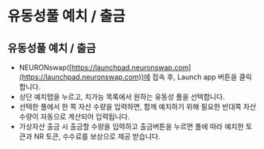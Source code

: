 # 유동성풀 예치 / 출금

## 유동성풀 예치 / 출금

* NEURONswap([https://launchpad.neuronswap.com](https://launchpad.neuronswap.com))에 접속 후, Launch app 버튼을 클릭합니다.
* 상단 예치탭을 누르고, 치가능 목록에서 원하는 유동성 풀을 선택합니다.
* 선택한 풀에서 한 쪽 자산 수량을 입력하면, 함께 예치하기 위해 필요한 반대쪽 자산 수량이 자동으로 계산되어 입력됩니다.
* 가상자산 출금 시 출금할 수량을 입력하고 출금버튼을 누르면 풀에 따라 예치한 토큰과 NR 토큰, 수수료를 보상으로 제공 받습니다.
